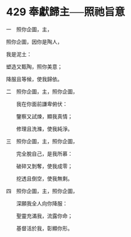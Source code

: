 # 429 奉獻歸主──照祂旨意　

一　照你企圖，主，

照你企圖，因你是陶人，

我是泥土：

塑造又甄陶，照你美意；

降服且等候，使我歸依。

二　照你企圖，主，照你企圖，

　　我在你面前謙卑俯伏：

　　鑒察又試煉，顯我真情；

　　修理且洗滌，使我純淨。

三　照你企圖，主，照你企圖，

　　完全脫自己，是我所慕：

　　破碎又剝奪，使我成零；

　　挖透且倒空，使我無剩。

四　照你企圖，主，照你企圖，

　　深願我全人向你降服：

　　聖靈充滿我，流露你命；

　　基督活於我，彰顯你形。

